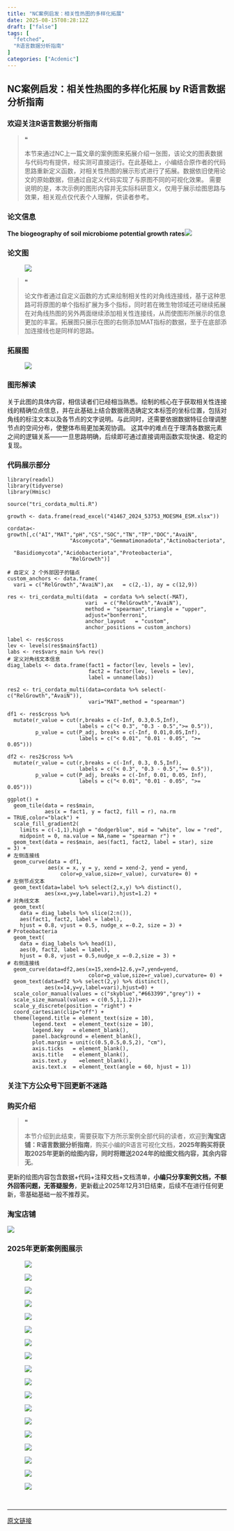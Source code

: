 ```yaml
---
title: "NC案例启发：相关性热图的多样化拓展"
date: 2025-08-15T08:28:12Z
draft: ["false"]
tags: [
  "fetched",
  "R语言数据分析指南"
]
categories: ["Acdemic"]
---
```

NC案例启发：相关性热图的多样化拓展 by R语言数据分析指南
------
<div><section data-tool="mdnice编辑器" data-website="https://www.mdnice.com" data-pm-slice="0 0 []"><h3 data-cacheurl="" data-remoteid="" data-tool="mdnice编辑器"><span></span><span><span leaf="">欢迎关注R语言数据分析指南</span></span><span></span></h3><blockquote><span><span leaf="">❝</span></span><p><span leaf="">本节来通过NC上一篇文章的案例图来拓展介绍一张图，该论文的图表数据与代码均有提供，经实测可直接运行。在此基础上，小编结合原作者的代码思路重新定义函数，对相关性热图的展示形式进行了拓展。数据依旧使用论文的原始数据，但通过自定义代码实现了与原图不同的可视化效果。 需要说明的是，本次示例的图形内容并无实际科研意义，仅用于展示绘图思路与效果，相关观点仅代表个人理解，供读者参考。</span></p></blockquote><h3 data-cacheurl="" data-remoteid="" data-tool="mdnice编辑器"><span></span><span><span leaf="">论文信息</span></span><span></span></h3><p data-tool="mdnice编辑器"><strong><span leaf="">The biogeography of soil microbiome potential growth rates</span></strong><span leaf=""><img data-src="https://mmbiz.qpic.cn/mmbiz_png/EibnicgwScTAauGRvicS5TDPe1BibaLEu02yQQpdSmBGibW9o7uHbkiaiannb7TKoZhMntK5PoicOoHUsTSVm4Gf738o5A/640?wx_fmt=png&amp;from=appmsg" data-ratio="0.35833333333333334" data-type="png" data-w="1080" data-imgfileid="100050014" src="https://mmbiz.qpic.cn/mmbiz_png/EibnicgwScTAauGRvicS5TDPe1BibaLEu02yQQpdSmBGibW9o7uHbkiaiannb7TKoZhMntK5PoicOoHUsTSVm4Gf738o5A/640?wx_fmt=png&amp;from=appmsg"></span></p><h3 data-cacheurl="" data-remoteid="" data-tool="mdnice编辑器"><span></span><span><span leaf="">论文图</span></span><span></span></h3><figure data-tool="mdnice编辑器"><span leaf=""><img data-src="https://mmbiz.qpic.cn/mmbiz_png/EibnicgwScTAauGRvicS5TDPe1BibaLEu02yI07xdUv2gkWVfh7icOfmxdicyicmqYIdQ6bYliaLjFMVriauPibIm2W2NUCw/640?wx_fmt=png&amp;from=appmsg" data-ratio="0.5898148148148148" data-type="png" data-w="1080" data-imgfileid="100050018" src="https://mmbiz.qpic.cn/mmbiz_png/EibnicgwScTAauGRvicS5TDPe1BibaLEu02yI07xdUv2gkWVfh7icOfmxdicyicmqYIdQ6bYliaLjFMVriauPibIm2W2NUCw/640?wx_fmt=png&amp;from=appmsg"></span></figure><blockquote><span><span leaf="">❝</span></span><p><span leaf="">论文作者通过自定义函数的方式来绘制相关性的对角线连接线，基于这种思路可将原图的单个指标扩展为多个指标，同时若在微生物领域还可继续拓展在对角线热图的另外两面继续添加相关性连接线，从而使图形所展示的信息更加的丰富。拓展图只展示在图的右侧添加MAT指标的数据，至于在底部添加连接线也是同样的思路。</span></p></blockquote><h3 data-cacheurl="" data-remoteid="" data-tool="mdnice编辑器"><span></span><span><span leaf="">拓展图</span></span><span></span></h3><figure data-tool="mdnice编辑器"><span leaf=""><img data-src="https://mmbiz.qpic.cn/mmbiz_png/EibnicgwScTAauGRvicS5TDPe1BibaLEu02yQyzUZ9VSuZn4CVOy1f02YQIwZejuFOalp21R8vGia1yI747KPuUeJ4Q/640?wx_fmt=png&amp;from=appmsg" data-ratio="0.7388888888888889" data-type="png" data-w="1080" data-imgfileid="100050016" src="https://mmbiz.qpic.cn/mmbiz_png/EibnicgwScTAauGRvicS5TDPe1BibaLEu02yQyzUZ9VSuZn4CVOy1f02YQIwZejuFOalp21R8vGia1yI747KPuUeJ4Q/640?wx_fmt=png&amp;from=appmsg"></span></figure><h3 data-cacheurl="" data-remoteid="" data-tool="mdnice编辑器"><span></span><span><span leaf="">图形解读</span></span><span></span></h3><p data-tool="mdnice编辑器"><span leaf="">关于此图的具体内容，相信读者们已经相当熟悉。绘制的核心在于获取相关性连接线的精确位点信息，并在此基础上结合数据筛选确定文本标签的坐标位置，包括对角线的标注文本以及各节点的文字说明。与此同时，还需要依据数据特征合理调整节点的空间分布，使整体布局更加美观协调。 这其中的难点在于理清各数据元素之间的逻辑关系——一旦思路明确，后续即可通过直接调用函数实现快速、稳定的复现。</span></p><h3 data-cacheurl="" data-remoteid="" data-tool="mdnice编辑器"><span></span><span><span leaf="">代码展示部分</span></span><span></span></h3><pre data-tool="mdnice编辑器"><span data-cacheurl="" data-remoteid=""></span><code><span><span leaf="">library</span></span><span leaf="">(readxl)</span><span leaf=""><br></span><span><span leaf="">library</span></span><span leaf="">(tidyverse)</span><span leaf=""><br></span><span><span leaf="">library</span></span><span leaf="">(Hmisc)</span><span leaf=""><br></span><span leaf=""><br></span><span><span leaf="">source</span></span><span leaf="">(</span><span><span leaf="">"tri_cordata_multi.R"</span></span><span leaf="">)</span><span leaf=""><br></span><span leaf=""><br></span><span leaf="">growth &lt;- data.frame(read_excel(</span><span><span leaf="">"41467_2024_53753_MOESM4_ESM.xlsx"</span></span><span leaf="">))</span><span leaf=""><br></span><span leaf=""><br></span><span leaf="">cordata&lt;- growth[,c(</span><span><span leaf="">"AI"</span></span><span leaf="">,</span><span><span leaf="">"MAT"</span></span><span leaf="">,</span><span><span leaf="">"pH"</span></span><span leaf="">,</span><span><span leaf="">"CS"</span></span><span leaf="">,</span><span><span leaf="">"SOC"</span></span><span leaf="">,</span><span><span leaf="">"TN"</span></span><span leaf="">,</span><span><span leaf="">"TP"</span></span><span leaf="">,</span><span><span leaf="">"DOC"</span></span><span leaf="">,</span><span><span leaf="">"AvaiN"</span></span><span leaf="">,</span><span leaf=""><br></span><span leaf="">                    </span><span><span leaf="">"Ascomycota"</span></span><span leaf="">,</span><span><span leaf="">"Gemmatimonadota"</span></span><span leaf="">,</span><span><span leaf="">"Actinobacteriota"</span></span><span leaf="">,</span><span leaf=""><br></span><span leaf="">                    </span><span><span leaf="">"Basidiomycota"</span></span><span leaf="">,</span><span><span leaf="">"Acidobacteriota"</span></span><span leaf="">,</span><span><span leaf="">"Proteobacteria"</span></span><span leaf="">,</span><span leaf=""><br></span><span leaf="">                    </span><span><span leaf="">"RelGrowth"</span></span><span leaf="">)]</span><span leaf=""><br></span></code></pre><pre data-tool="mdnice编辑器"><span data-cacheurl="" data-remoteid=""></span><code><span><span leaf=""># 自定义 2 个外部因子的锚点</span></span><span leaf=""><br></span><span leaf="">custom_anchors &lt;- data.frame(</span><span leaf=""><br></span><span leaf="">  vari = c(</span><span><span leaf="">"RelGrowth"</span></span><span leaf="">,</span><span><span leaf="">"AvaiN"</span></span><span leaf="">),ax   = c(</span><span><span leaf="">2</span></span><span leaf="">,-</span><span><span leaf="">1</span></span><span leaf="">), ay = c(</span><span><span leaf="">12</span></span><span leaf="">,</span><span><span leaf="">9</span></span><span leaf="">))</span><span leaf=""><br></span><span leaf=""><br></span><span leaf="">res &lt;- tri_cordata_multi(data  = cordata %&gt;% select(-MAT),</span><span leaf=""><br></span><span leaf="">                         vari  = c(</span><span><span leaf="">"RelGrowth"</span></span><span leaf="">,</span><span><span leaf="">"AvaiN"</span></span><span leaf="">),</span><span leaf=""><br></span><span leaf="">                         method = </span><span><span leaf="">"spearman"</span></span><span leaf="">,triangle = </span><span><span leaf="">"upper"</span></span><span leaf="">,</span><span leaf=""><br></span><span leaf="">                         adjust=</span><span><span leaf="">"bonferroni"</span></span><span leaf="">,</span><span leaf=""><br></span><span leaf="">                         anchor_layout   = </span><span><span leaf="">"custom"</span></span><span leaf="">,</span><span leaf=""><br></span><span leaf="">                         anchor_positions = custom_anchors)</span><span leaf=""><br></span><span leaf=""><br></span><span leaf="">label &lt;- res$cross</span><span leaf=""><br></span><span leaf="">lev &lt;- levels(res$main$fact1) </span><span leaf=""><br></span><span leaf="">labs &lt;- res$vars_main %&gt;% rev()</span><span leaf=""><br></span><span><span leaf=""># 定义对角线文本信息</span></span><span leaf=""><br></span><span leaf="">diag_labels &lt;- data.frame(fact1 = factor(lev, levels = lev),</span><span leaf=""><br></span><span leaf="">                          fact2 = factor(lev, levels = lev),</span><span leaf=""><br></span><span leaf="">                          label = unname(labs))</span><span leaf=""><br></span><span leaf=""><br></span><span leaf="">res2 &lt;- tri_cordata_multi(data=cordata %&gt;% select(-c(</span><span><span leaf="">"RelGrowth"</span></span><span leaf="">,</span><span><span leaf="">"AvaiN"</span></span><span leaf="">)),</span><span leaf=""><br></span><span leaf="">                          vari=</span><span><span leaf="">"MAT"</span></span><span leaf="">,method = </span><span><span leaf="">"spearman"</span></span><span leaf="">)</span><span leaf=""><br></span><span leaf=""><br></span><span leaf="">df1 &lt;- res$cross %&gt;%</span><span leaf=""><br></span><span leaf="">  mutate(r_value = cut(r,breaks = c(-</span><span><span leaf="">Inf</span></span><span leaf="">, </span><span><span leaf="">0.3</span></span><span leaf="">,</span><span><span leaf="">0.5</span></span><span leaf="">,</span><span><span leaf="">Inf</span></span><span leaf="">),</span><span leaf=""><br></span><span leaf="">                       labels = c(</span><span><span leaf="">"&lt; 0.3"</span></span><span leaf="">, </span><span><span leaf="">"0.3 - 0.5"</span></span><span leaf="">,</span><span><span leaf="">"&gt;= 0.5"</span></span><span leaf="">)),</span><span leaf=""><br></span><span leaf="">         p_value = cut(P_adj, breaks = c(-</span><span><span leaf="">Inf</span></span><span leaf="">, </span><span><span leaf="">0.01</span></span><span leaf="">,</span><span><span leaf="">0.05</span></span><span leaf="">,</span><span><span leaf="">Inf</span></span><span leaf="">),</span><span leaf=""><br></span><span leaf="">                       labels = c(</span><span><span leaf="">"&lt; 0.01"</span></span><span leaf="">, </span><span><span leaf="">"0.01 - 0.05"</span></span><span leaf="">, </span><span><span leaf="">"&gt;= 0.05"</span></span><span leaf="">)))</span><span leaf=""><br></span><span leaf=""><br></span><span leaf="">df2 &lt;- res2$cross %&gt;%</span><span leaf=""><br></span><span leaf="">  mutate(r_value = cut(r,breaks = c(-</span><span><span leaf="">Inf</span></span><span leaf="">, </span><span><span leaf="">0.3</span></span><span leaf="">, </span><span><span leaf="">0.5</span></span><span leaf="">,</span><span><span leaf="">Inf</span></span><span leaf="">),</span><span leaf=""><br></span><span leaf="">                       labels = c(</span><span><span leaf="">"&lt; 0.3"</span></span><span leaf="">, </span><span><span leaf="">"0.3 - 0.5"</span></span><span leaf="">,</span><span><span leaf="">"&gt;= 0.5"</span></span><span leaf="">)),</span><span leaf=""><br></span><span leaf="">         p_value = cut(P_adj, breaks = c(-</span><span><span leaf="">Inf</span></span><span leaf="">, </span><span><span leaf="">0.01</span></span><span leaf="">, </span><span><span leaf="">0.05</span></span><span leaf="">, </span><span><span leaf="">Inf</span></span><span leaf="">),</span><span leaf=""><br></span><span leaf="">                       labels = c(</span><span><span leaf="">"&lt; 0.01"</span></span><span leaf="">, </span><span><span leaf="">"0.01 - 0.05"</span></span><span leaf="">, </span><span><span leaf="">"&gt;= 0.05"</span></span><span leaf="">)))</span><span leaf=""><br></span></code></pre><pre data-tool="mdnice编辑器"><span data-cacheurl="" data-remoteid=""></span><code><span leaf="">ggplot() +</span><span leaf=""><br></span><span leaf="">  geom_tile(data = res$main,</span><span leaf=""><br></span><span leaf="">            aes(x = fact1, y = fact2, fill = r), na.rm = </span><span><span leaf="">TRUE</span></span><span leaf="">,color=</span><span><span leaf="">"black"</span></span><span leaf="">) +</span><span leaf=""><br></span><span leaf="">  scale_fill_gradient2(</span><span leaf=""><br></span><span leaf="">    limits = c(-</span><span><span leaf="">1</span></span><span leaf="">,</span><span><span leaf="">1</span></span><span leaf="">),high = </span><span><span leaf="">"dodgerblue"</span></span><span leaf="">, mid = </span><span><span leaf="">"white"</span></span><span leaf="">, low = </span><span><span leaf="">"red"</span></span><span leaf="">,</span><span leaf=""><br></span><span leaf="">    midpoint = </span><span><span leaf="">0</span></span><span leaf="">, na.value = </span><span><span leaf="">NA</span></span><span leaf="">,name = </span><span><span leaf="">"spearman r"</span></span><span leaf="">) +</span><span leaf=""><br></span><span leaf="">  geom_text(data = res$main, aes(fact1, fact2, label = star), size = </span><span><span leaf="">3</span></span><span leaf="">) +</span><span leaf=""><br></span><span><span leaf=""># 左侧连接线</span></span><span leaf=""><br></span><span leaf="">  geom_curve(data = df1,</span><span leaf=""><br></span><span leaf="">             aes(x = x, y = y, xend = xend-</span><span><span leaf="">2</span></span><span leaf="">, yend = yend,</span><span leaf=""><br></span><span leaf="">                 color=p_value,size=r_value), curvature= </span><span><span leaf="">0</span></span><span leaf="">) +</span><span leaf=""><br></span><span><span leaf=""># 左侧节点文本</span></span><span leaf=""><br></span><span leaf="">  geom_text(data=label %&gt;% select(</span><span><span leaf="">2</span></span><span leaf="">,x,y) %&gt;% distinct(),</span><span leaf=""><br></span><span leaf="">            aes(x=x,y=y,label=vari),hjust=</span><span><span leaf="">1.2</span></span><span leaf="">) +</span><span leaf=""><br></span><span><span leaf=""># 对角线文本</span></span><span leaf=""><br></span><span leaf="">  geom_text(</span><span leaf=""><br></span><span leaf="">    data = diag_labels %&gt;% slice(</span><span><span leaf="">2</span></span><span leaf="">:n()),</span><span leaf=""><br></span><span leaf="">    aes(fact1, fact2, label = label),</span><span leaf=""><br></span><span leaf="">    hjust = </span><span><span leaf="">0.8</span></span><span leaf="">, vjust = </span><span><span leaf="">0.5</span></span><span leaf="">, nudge_x =-</span><span><span leaf="">0.2</span></span><span leaf="">, size = </span><span><span leaf="">3</span></span><span leaf="">) +</span><span leaf=""><br></span><span><span leaf=""># Proteobacteria</span></span><span leaf=""><br></span><span leaf="">  geom_text(</span><span leaf=""><br></span><span leaf="">    data = diag_labels %&gt;% head(</span><span><span leaf="">1</span></span><span leaf="">),</span><span leaf=""><br></span><span leaf="">    aes(</span><span><span leaf="">0</span></span><span leaf="">, fact2, label = label),</span><span leaf=""><br></span><span leaf="">    hjust = </span><span><span leaf="">0.8</span></span><span leaf="">, vjust = </span><span><span leaf="">0.5</span></span><span leaf="">,nudge_x =-</span><span><span leaf="">0.2</span></span><span leaf="">,size = </span><span><span leaf="">3</span></span><span leaf="">) +</span><span leaf=""><br></span><span><span leaf=""># 右侧连接线</span></span><span leaf=""><br></span><span leaf="">  geom_curve(data=df2,aes(x=</span><span><span leaf="">15</span></span><span leaf="">,xend=</span><span><span leaf="">12.6</span></span><span leaf="">,y=</span><span><span leaf="">7</span></span><span leaf="">,yend=yend,</span><span leaf=""><br></span><span leaf="">                          color=p_value,size=r_value),curvature= </span><span><span leaf="">0</span></span><span leaf="">) +</span><span leaf=""><br></span><span leaf="">  geom_text(data=df2 %&gt;% select(</span><span><span leaf="">2</span></span><span leaf="">,y) %&gt;% distinct(),</span><span leaf=""><br></span><span leaf="">            aes(x=</span><span><span leaf="">14</span></span><span leaf="">,y=y,label=vari),hjust=</span><span><span leaf="">0</span></span><span leaf="">) +</span><span leaf=""><br></span><span leaf="">  scale_color_manual(values = c(</span><span><span leaf="">"skyblue"</span></span><span leaf="">,</span><span><span leaf="">"#663399"</span></span><span leaf="">,</span><span><span leaf="">"grey"</span></span><span leaf="">)) +</span><span leaf=""><br></span><span leaf="">  scale_size_manual(values = c(</span><span><span leaf="">0.5</span></span><span leaf="">,</span><span><span leaf="">1</span></span><span leaf="">,</span><span><span leaf="">1.2</span></span><span leaf="">))+</span><span leaf=""><br></span><span leaf="">  scale_y_discrete(position = </span><span><span leaf="">"right"</span></span><span leaf="">) +</span><span leaf=""><br></span><span leaf="">  coord_cartesian(clip=</span><span><span leaf="">"off"</span></span><span leaf="">) +</span><span leaf=""><br></span><span leaf="">  theme(legend.title = element_text(size = </span><span><span leaf="">10</span></span><span leaf="">),</span><span leaf=""><br></span><span leaf="">        legend.text  = element_text(size = </span><span><span leaf="">10</span></span><span leaf="">),</span><span leaf=""><br></span><span leaf="">        legend.key   = element_blank(),</span><span leaf=""><br></span><span leaf="">        panel.background = element_blank(),</span><span leaf=""><br></span><span leaf="">        plot.margin = unit(c(</span><span><span leaf="">0.5</span></span><span leaf="">,</span><span><span leaf="">0.5</span></span><span leaf="">,</span><span><span leaf="">0.5</span></span><span leaf="">,</span><span><span leaf="">2</span></span><span leaf="">), </span><span><span leaf="">"cm"</span></span><span leaf="">),</span><span leaf=""><br></span><span leaf="">        axis.ticks   = element_blank(),</span><span leaf=""><br></span><span leaf="">        axis.title   = element_blank(),</span><span leaf=""><br></span><span leaf="">        axis.text.y    =element_blank(),</span><span leaf=""><br></span><span leaf="">        axis.text.x  = element_text(angle = </span><span><span leaf="">60</span></span><span leaf="">, hjust = </span><span><span leaf="">1</span></span><span leaf="">))</span><span leaf=""><br></span></code></pre><h3 data-cacheurl="" data-remoteid="" data-tool="mdnice编辑器"><span></span><span><span leaf="">关注下方公众号下回更新不迷路</span></span><span></span></h3><section nodeleaf=""><mp-common-profile data-pluginname="mpprofile" data-nickname="R语言数据分析指南" data-alias="YanJANtwo" data-from="0" data-headimg="http://mmbiz.qpic.cn/mmbiz_png/EibnicgwScTAZF0rpeZII9Ltl26VbVagriczTria1fib3XgjwwHEHFjPzkmGpqWDVVHBSzhENictUM2iavAKiaM5lc9USw/0?wx_fmt=png" data-signature="R语言重症爱好者，喜欢绘制各种精美的图表，喜欢的小伙伴可以关注我，跟我一起学习" data-id="Mzg3MzQzNTYzMw==" data-is_biz_ban="0" data-service_type="1" data-verify_status="0"></mp-common-profile></section><h3 data-cacheurl="" data-remoteid="" data-tool="mdnice编辑器"><span></span><span><span leaf="">购买介绍</span></span><span></span></h3><blockquote><span><span leaf="">❝</span></span><p><span leaf="">本节介绍到此结束，需要获取下方所示案例全部代码的读者，欢迎到</span><strong><span leaf="">淘宝店铺：R语言数据分析指南</span></strong><span leaf="">，购买小编的R语言可视化文档，</span><strong><span leaf="">2025年购买将获取2025年更新的绘图内容，同时将赠送2024年的绘图文档内容，其余内容无</span></strong><span leaf="">。</span></p></blockquote><p data-tool="mdnice编辑器"><span leaf="">更新的绘图内容包含数据+代码+注释文档+文档清单，</span><strong><span leaf="">小编只分享案例文档，不额外回答问题，无答疑服务</span></strong><span leaf="">，更新截止2025年12月31日结束，后续不在进行任何更新，零基础基础一般不推荐买。</span></p><h3 data-cacheurl="" data-remoteid="" data-tool="mdnice编辑器"><span></span><span><span leaf="">淘宝店铺</span></span><span></span></h3><section nodeleaf=""><img data-src="https://mmbiz.qpic.cn/mmbiz_jpg/EibnicgwScTAbvhPDLGT8NaialEsht92PTYNJWpmVLfoYGic1uha5FyBrDCibibZCLjiazgvpT1XcdwibfVywD2el0VAgg/640?wx_fmt=jpeg" data-ratio="1.0210420841683367" data-s="300,640" data-type="jpeg" data-w="998" type="block" data-imgfileid="100019415" src="https://mmbiz.qpic.cn/mmbiz_jpg/EibnicgwScTAbvhPDLGT8NaialEsht92PTYNJWpmVLfoYGic1uha5FyBrDCibibZCLjiazgvpT1XcdwibfVywD2el0VAgg/640?wx_fmt=jpeg"></section><h3 data-cacheurl="" data-remoteid="" data-tool="mdnice编辑器"><span></span><span><span leaf="">2025年更新案例图展示</span></span><span></span></h3><figure data-tool="mdnice编辑器"><span leaf=""><img data-src="https://mmbiz.qpic.cn/mmbiz_jpg/EibnicgwScTAauGRvicS5TDPe1BibaLEu02yPnZ86cCVuUSHcy6ZbFaZenKuKRrgBCfZ17odlaxz15RVNUEdm8XDicw/640?wx_fmt=jpeg&amp;from=appmsg" data-ratio="0.4287037037037037" data-type="jpeg" data-w="1080" data-imgfileid="100050015" src="https://mmbiz.qpic.cn/mmbiz_jpg/EibnicgwScTAauGRvicS5TDPe1BibaLEu02yPnZ86cCVuUSHcy6ZbFaZenKuKRrgBCfZ17odlaxz15RVNUEdm8XDicw/640?wx_fmt=jpeg&amp;from=appmsg"></span></figure><figure data-tool="mdnice编辑器"><span leaf=""><img data-src="https://mmbiz.qpic.cn/mmbiz_png/EibnicgwScTAauGRvicS5TDPe1BibaLEu02y0B6eyYECSliaCxsjzRJE8TrUANziaIzzAiaric1GeHX6rFbqS7G4G9kXmA/640?wx_fmt=png&amp;from=appmsg" data-ratio="0.4064814814814815" data-type="png" data-w="1080" data-imgfileid="100050017" src="https://mmbiz.qpic.cn/mmbiz_png/EibnicgwScTAauGRvicS5TDPe1BibaLEu02y0B6eyYECSliaCxsjzRJE8TrUANziaIzzAiaric1GeHX6rFbqS7G4G9kXmA/640?wx_fmt=png&amp;from=appmsg"></span></figure><figure data-tool="mdnice编辑器"><span leaf=""><img data-src="https://mmbiz.qpic.cn/mmbiz_jpg/EibnicgwScTAauGRvicS5TDPe1BibaLEu02yK5txjbPyTTW3aaN8Vic28GegkkDAQbeZyWhktxA7ZictfGKCIBasNNYw/640?wx_fmt=jpeg&amp;from=appmsg" data-ratio="0.4166666666666667" data-type="jpeg" data-w="1080" data-imgfileid="100050019" src="https://mmbiz.qpic.cn/mmbiz_jpg/EibnicgwScTAauGRvicS5TDPe1BibaLEu02yK5txjbPyTTW3aaN8Vic28GegkkDAQbeZyWhktxA7ZictfGKCIBasNNYw/640?wx_fmt=jpeg&amp;from=appmsg"></span></figure><figure data-tool="mdnice编辑器"><span leaf=""><img data-src="https://mmbiz.qpic.cn/mmbiz_jpg/EibnicgwScTAauGRvicS5TDPe1BibaLEu02y4auZB9dyuv1bIU5joD4uw6WWuicA5mXr0k7Z0vdWe6746OCNOY0LYYQ/640?wx_fmt=jpeg&amp;from=appmsg" data-ratio="0.4222222222222222" data-type="jpeg" data-w="1080" data-imgfileid="100050021" src="https://mmbiz.qpic.cn/mmbiz_jpg/EibnicgwScTAauGRvicS5TDPe1BibaLEu02y4auZB9dyuv1bIU5joD4uw6WWuicA5mXr0k7Z0vdWe6746OCNOY0LYYQ/640?wx_fmt=jpeg&amp;from=appmsg"></span></figure><figure data-tool="mdnice编辑器"><span leaf=""><img data-src="https://mmbiz.qpic.cn/mmbiz_jpg/EibnicgwScTAauGRvicS5TDPe1BibaLEu02yK1MFIXv7Ax2jFVKX7LR3137tGTiabrzhZwrUhPzwvx2icxsaUsNNdOlA/640?wx_fmt=jpeg&amp;from=appmsg" data-ratio="0.4185185185185185" data-type="jpeg" data-w="1080" data-imgfileid="100050020" src="https://mmbiz.qpic.cn/mmbiz_jpg/EibnicgwScTAauGRvicS5TDPe1BibaLEu02yK1MFIXv7Ax2jFVKX7LR3137tGTiabrzhZwrUhPzwvx2icxsaUsNNdOlA/640?wx_fmt=jpeg&amp;from=appmsg"></span></figure><figure data-tool="mdnice编辑器"><span leaf=""><img data-src="https://mmbiz.qpic.cn/mmbiz_jpg/EibnicgwScTAauGRvicS5TDPe1BibaLEu02yOdIgfWqC3ic278ficSc9Zj3CmowBxjc7iaZibxOiaExGqrAgEhsNroiclQLw/640?wx_fmt=jpeg&amp;from=appmsg" data-ratio="0.44351851851851853" data-type="jpeg" data-w="1080" data-imgfileid="100050022" src="https://mmbiz.qpic.cn/mmbiz_jpg/EibnicgwScTAauGRvicS5TDPe1BibaLEu02yOdIgfWqC3ic278ficSc9Zj3CmowBxjc7iaZibxOiaExGqrAgEhsNroiclQLw/640?wx_fmt=jpeg&amp;from=appmsg"></span></figure><figure data-tool="mdnice编辑器"><span leaf=""><img data-src="https://mmbiz.qpic.cn/mmbiz_jpg/EibnicgwScTAauGRvicS5TDPe1BibaLEu02yvvZIsEssiccn9Hzia9CJiaI9glO8zRzZIu3QiaO7dVKUhQucP5SPYxl95g/640?wx_fmt=jpeg&amp;from=appmsg" data-ratio="0.5148148148148148" data-type="jpeg" data-w="1080" data-imgfileid="100050023" src="https://mmbiz.qpic.cn/mmbiz_jpg/EibnicgwScTAauGRvicS5TDPe1BibaLEu02yvvZIsEssiccn9Hzia9CJiaI9glO8zRzZIu3QiaO7dVKUhQucP5SPYxl95g/640?wx_fmt=jpeg&amp;from=appmsg"></span></figure><figure data-tool="mdnice编辑器"><span leaf=""><img data-src="https://mmbiz.qpic.cn/mmbiz_jpg/EibnicgwScTAauGRvicS5TDPe1BibaLEu02yjMzZZUTl84MibMjTnF8Lk1ibkeY9hoeukvVUGiaDXpWptGicgVRRt2tN2w/640?wx_fmt=jpeg&amp;from=appmsg" data-ratio="0.41944444444444445" data-type="jpeg" data-w="1080" data-imgfileid="100050028" src="https://mmbiz.qpic.cn/mmbiz_jpg/EibnicgwScTAauGRvicS5TDPe1BibaLEu02yjMzZZUTl84MibMjTnF8Lk1ibkeY9hoeukvVUGiaDXpWptGicgVRRt2tN2w/640?wx_fmt=jpeg&amp;from=appmsg"></span></figure><figure data-tool="mdnice编辑器"><span leaf=""><img data-src="https://mmbiz.qpic.cn/mmbiz_jpg/EibnicgwScTAauGRvicS5TDPe1BibaLEu02yF48wibIVBzvLicWD7k8JCbuePXN7yhqNE4osq3uCbtBYpVndZGBMfXxg/640?wx_fmt=jpeg&amp;from=appmsg" data-ratio="0.45" data-type="jpeg" data-w="1080" data-imgfileid="100050024" src="https://mmbiz.qpic.cn/mmbiz_jpg/EibnicgwScTAauGRvicS5TDPe1BibaLEu02yF48wibIVBzvLicWD7k8JCbuePXN7yhqNE4osq3uCbtBYpVndZGBMfXxg/640?wx_fmt=jpeg&amp;from=appmsg"></span></figure><figure data-tool="mdnice编辑器"><span leaf=""><img data-src="https://mmbiz.qpic.cn/mmbiz_jpg/EibnicgwScTAauGRvicS5TDPe1BibaLEu02ygSyiaM2iaCoyclybiazZkTTQUrWgiaqHkjiamvmPFlLuBoz86o0pgWrdXqQ/640?wx_fmt=jpeg&amp;from=appmsg" data-ratio="0.4824074074074074" data-type="jpeg" data-w="1080" data-imgfileid="100050027" src="https://mmbiz.qpic.cn/mmbiz_jpg/EibnicgwScTAauGRvicS5TDPe1BibaLEu02ygSyiaM2iaCoyclybiazZkTTQUrWgiaqHkjiamvmPFlLuBoz86o0pgWrdXqQ/640?wx_fmt=jpeg&amp;from=appmsg"></span></figure><figure data-tool="mdnice编辑器"><span leaf=""><img data-src="https://mmbiz.qpic.cn/mmbiz_jpg/EibnicgwScTAauGRvicS5TDPe1BibaLEu02yNSQvz7oib0kZcH0JePC3gyiavJ07xMB2AdIOV7deWecg4QfkHUS7ias7g/640?wx_fmt=jpeg&amp;from=appmsg" data-ratio="0.42777777777777776" data-type="jpeg" data-w="1080" data-imgfileid="100050026" src="https://mmbiz.qpic.cn/mmbiz_jpg/EibnicgwScTAauGRvicS5TDPe1BibaLEu02yNSQvz7oib0kZcH0JePC3gyiavJ07xMB2AdIOV7deWecg4QfkHUS7ias7g/640?wx_fmt=jpeg&amp;from=appmsg"></span></figure><figure data-tool="mdnice编辑器"><span leaf=""><img data-src="https://mmbiz.qpic.cn/mmbiz_jpg/EibnicgwScTAauGRvicS5TDPe1BibaLEu02yoibUic5vibpVxhAS1OMPNqXlEKibylxy3KxKNUccVbBjZkgvbRu9BqV6sw/640?wx_fmt=jpeg&amp;from=appmsg" data-ratio="0.41944444444444445" data-type="jpeg" data-w="1080" data-imgfileid="100050025" src="https://mmbiz.qpic.cn/mmbiz_jpg/EibnicgwScTAauGRvicS5TDPe1BibaLEu02yoibUic5vibpVxhAS1OMPNqXlEKibylxy3KxKNUccVbBjZkgvbRu9BqV6sw/640?wx_fmt=jpeg&amp;from=appmsg"></span></figure><figure data-tool="mdnice编辑器"><span leaf=""><img data-src="https://mmbiz.qpic.cn/mmbiz_jpg/EibnicgwScTAauGRvicS5TDPe1BibaLEu02yx1juxypO0oeK19h90BvWrsrQcWhEUW5YrAbSQ3JumTmZOiarCr7coag/640?wx_fmt=jpeg&amp;from=appmsg" data-ratio="0.4287037037037037" data-type="jpeg" data-w="1080" data-imgfileid="100050032" src="https://mmbiz.qpic.cn/mmbiz_jpg/EibnicgwScTAauGRvicS5TDPe1BibaLEu02yx1juxypO0oeK19h90BvWrsrQcWhEUW5YrAbSQ3JumTmZOiarCr7coag/640?wx_fmt=jpeg&amp;from=appmsg"></span></figure><figure data-tool="mdnice编辑器"><span leaf=""><img data-src="https://mmbiz.qpic.cn/mmbiz_jpg/EibnicgwScTAauGRvicS5TDPe1BibaLEu02y2WFotmusbrib9MvE5U42EibA3y8mJeeP4BZBut5OmQicu0UgaibdHialyFA/640?wx_fmt=jpeg&amp;from=appmsg" data-ratio="0.42592592592592593" data-type="jpeg" data-w="1080" data-imgfileid="100050031" src="https://mmbiz.qpic.cn/mmbiz_jpg/EibnicgwScTAauGRvicS5TDPe1BibaLEu02y2WFotmusbrib9MvE5U42EibA3y8mJeeP4BZBut5OmQicu0UgaibdHialyFA/640?wx_fmt=jpeg&amp;from=appmsg"></span></figure><figure data-tool="mdnice编辑器"><span leaf=""><img data-src="https://mmbiz.qpic.cn/mmbiz_jpg/EibnicgwScTAauGRvicS5TDPe1BibaLEu02yGY7hjbN08B3Kd0icT3bPIVmZtFEiaPiaytibxOctiajVLAe9SKaUkibTsbtQ/640?wx_fmt=jpeg&amp;from=appmsg" data-ratio="0.4212962962962963" data-type="jpeg" data-w="1080" data-imgfileid="100050033" src="https://mmbiz.qpic.cn/mmbiz_jpg/EibnicgwScTAauGRvicS5TDPe1BibaLEu02yGY7hjbN08B3Kd0icT3bPIVmZtFEiaPiaytibxOctiajVLAe9SKaUkibTsbtQ/640?wx_fmt=jpeg&amp;from=appmsg"></span></figure><figure data-tool="mdnice编辑器"><span leaf=""><img data-src="https://mmbiz.qpic.cn/mmbiz_png/EibnicgwScTAauGRvicS5TDPe1BibaLEu02ypz7ibuVDG6aO3mqxYwahtqBZOGEtwvrEcXYcWE96fFGfCPiaRK7ka26g/640?wx_fmt=png&amp;from=appmsg" data-ratio="0.4255555555555556" data-type="png" data-w="900" data-imgfileid="100050029" src="https://mmbiz.qpic.cn/mmbiz_png/EibnicgwScTAauGRvicS5TDPe1BibaLEu02ypz7ibuVDG6aO3mqxYwahtqBZOGEtwvrEcXYcWE96fFGfCPiaRK7ka26g/640?wx_fmt=png&amp;from=appmsg"></span></figure><figure data-tool="mdnice编辑器"><span leaf=""><img data-src="https://mmbiz.qpic.cn/mmbiz_png/EibnicgwScTAauGRvicS5TDPe1BibaLEu02yFWVOKian4SSC012EKxibZDAU9scGYYooMKyJcfP5QXIPy2VUe4OMZdibg/640?wx_fmt=png&amp;from=appmsg" data-ratio="0.4255555555555556" data-type="png" data-w="900" data-imgfileid="100050030" src="https://mmbiz.qpic.cn/mmbiz_png/EibnicgwScTAauGRvicS5TDPe1BibaLEu02yFWVOKian4SSC012EKxibZDAU9scGYYooMKyJcfP5QXIPy2VUe4OMZdibg/640?wx_fmt=png&amp;from=appmsg"></span></figure><figure data-tool="mdnice编辑器"><span leaf=""><img data-src="https://mmbiz.qpic.cn/mmbiz_png/EibnicgwScTAauGRvicS5TDPe1BibaLEu02y9OUCFT7dvhPMgWVX13tIKoMulDdsQRTmAsUfBgdBxb3riaibGxcF1AXg/640?wx_fmt=png&amp;from=appmsg" data-ratio="0.4255555555555556" data-type="png" data-w="900" data-imgfileid="100050038" src="https://mmbiz.qpic.cn/mmbiz_png/EibnicgwScTAauGRvicS5TDPe1BibaLEu02y9OUCFT7dvhPMgWVX13tIKoMulDdsQRTmAsUfBgdBxb3riaibGxcF1AXg/640?wx_fmt=png&amp;from=appmsg"></span></figure></section><section><span leaf=""><br></span></section><p><mp-style-type data-value="3"></mp-style-type></p></div>  
<hr>
<a href="https://mp.weixin.qq.com/s/yoQTzkAFwCwo8QHv6euRFA",target="_blank" rel="noopener noreferrer">原文链接</a>
